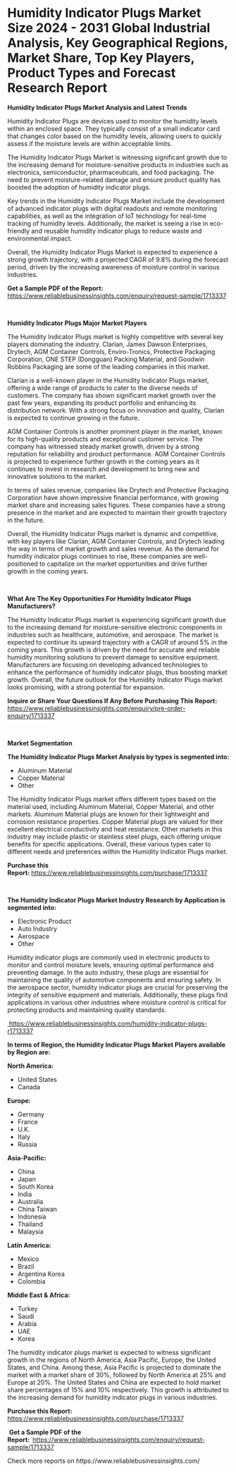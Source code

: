 <p><h1>Humidity Indicator Plugs Market Size 2024 - 2031 Global Industrial Analysis, Key Geographical Regions, Market Share, Top Key Players, Product Types and Forecast Research Report</h1></p><p><strong>Humidity Indicator Plugs Market Analysis and Latest Trends</strong></p>
<p><p>Humidity Indicator Plugs are devices used to monitor the humidity levels within an enclosed space. They typically consist of a small indicator card that changes color based on the humidity levels, allowing users to quickly assess if the moisture levels are within acceptable limits.</p><p>The Humidity Indicator Plugs Market is witnessing significant growth due to the increasing demand for moisture-sensitive products in industries such as electronics, semiconductor, pharmaceuticals, and food packaging. The need to prevent moisture-related damage and ensure product quality has boosted the adoption of humidity indicator plugs.</p><p>Key trends in the Humidity Indicator Plugs Market include the development of advanced indicator plugs with digital readouts and remote monitoring capabilities, as well as the integration of IoT technology for real-time tracking of humidity levels. Additionally, the market is seeing a rise in eco-friendly and reusable humidity indicator plugs to reduce waste and environmental impact.</p><p>Overall, the Humidity Indicator Plugs Market is expected to experience a strong growth trajectory, with a projected CAGR of 9.8% during the forecast period, driven by the increasing awareness of moisture control in various industries.</p></p>
<p><strong>Get a Sample PDF of the Report:&nbsp;</strong> <a href="https://www.reliablebusinessinsights.com/enquiry/request-sample/1713337">https://www.reliablebusinessinsights.com/enquiry/request-sample/1713337</a></p>
<p>&nbsp;</p>
<p><strong>Humidity Indicator Plugs Major Market Players</strong></p>
<p><p>The Humidity Indicator Plugs market is highly competitive with several key players dominating the industry. Clarian, James Dawson Enterprises, Drytech, AGM Container Controls, Enviro-Tronics, Protective Packaging Corporation, ONE STEP (Dongguan) Packing Material, and Goodwin Robbins Packaging are some of the leading companies in this market.</p><p>Clarian is a well-known player in the Humidity Indicator Plugs market, offering a wide range of products to cater to the diverse needs of customers. The company has shown significant market growth over the past few years, expanding its product portfolio and enhancing its distribution network. With a strong focus on innovation and quality, Clarian is expected to continue growing in the future.</p><p>AGM Container Controls is another prominent player in the market, known for its high-quality products and exceptional customer service. The company has witnessed steady market growth, driven by a strong reputation for reliability and product performance. AGM Container Controls is projected to experience further growth in the coming years as it continues to invest in research and development to bring new and innovative solutions to the market.</p><p>In terms of sales revenue, companies like Drytech and Protective Packaging Corporation have shown impressive financial performance, with growing market share and increasing sales figures. These companies have a strong presence in the market and are expected to maintain their growth trajectory in the future.</p><p>Overall, the Humidity Indicator Plugs market is dynamic and competitive, with key players like Clarian, AGM Container Controls, and Drytech leading the way in terms of market growth and sales revenue. As the demand for humidity indicator plugs continues to rise, these companies are well-positioned to capitalize on the market opportunities and drive further growth in the coming years.</p></p>
<p>&nbsp;</p>
<p><strong>What Are The Key Opportunities For Humidity Indicator Plugs Manufacturers?</strong></p>
<p><p>The Humidity Indicator Plugs market is experiencing significant growth due to the increasing demand for moisture-sensitive electronic components in industries such as healthcare, automotive, and aerospace. The market is expected to continue its upward trajectory with a CAGR of around 5% in the coming years. This growth is driven by the need for accurate and reliable humidity monitoring solutions to prevent damage to sensitive equipment. Manufacturers are focusing on developing advanced technologies to enhance the performance of humidity indicator plugs, thus boosting market growth. Overall, the future outlook for the Humidity Indicator Plugs market looks promising, with a strong potential for expansion.</p></p>
<p><strong>Inquire or Share Your Questions If Any Before Purchasing This Report:</strong> <a href="https://www.reliablebusinessinsights.com/enquiry/pre-order-enquiry/1713337">https://www.reliablebusinessinsights.com/enquiry/pre-order-enquiry/1713337</a></p>
<p>&nbsp;</p>
<p><strong>Market Segmentation</strong></p>
<p><strong>The Humidity Indicator Plugs Market Analysis by types is segmented into:</strong></p>
<p><ul><li>Aluminum Material</li><li>Copper Material</li><li>Other</li></ul></p>
<p><p>The Humidity Indicator Plugs market offers different types based on the material used, including Aluminum Material, Copper Material, and other markets. Aluminum Material plugs are known for their lightweight and corrosion resistance properties. Copper Material plugs are valued for their excellent electrical conductivity and heat resistance. Other markets in this industry may include plastic or stainless steel plugs, each offering unique benefits for specific applications. Overall, these various types cater to different needs and preferences within the Humidity Indicator Plugs market.</p></p>
<p><strong>Purchase this Report:&nbsp;</strong><a href="https://www.reliablebusinessinsights.com/purchase/1713337">https://www.reliablebusinessinsights.com/purchase/1713337</a></p>
<p>&nbsp;</p>
<p><strong>The Humidity Indicator Plugs Market Industry Research by Application is segmented into:</strong></p>
<p><ul><li>Electronic Product</li><li>Auto Industry</li><li>Aerospace</li><li>Other</li></ul></p>
<p><p>Humidity indicator plugs are commonly used in electronic products to monitor and control moisture levels, ensuring optimal performance and preventing damage. In the auto industry, these plugs are essential for maintaining the quality of automotive components and ensuring safety. In the aerospace sector, humidity indicator plugs are crucial for preserving the integrity of sensitive equipment and materials. Additionally, these plugs find applications in various other industries where moisture control is critical for protecting products and maintaining quality standards.</p></p>
<p><a href="https://www.reliablebusinessinsights.com/humidity-indicator-plugs-r1713337">&nbsp;https://www.reliablebusinessinsights.com/humidity-indicator-plugs-r1713337</a></p>
<p><strong>In terms of Region, the Humidity Indicator Plugs Market Players available by Region are:</strong></p>
<p>
    <p> <strong> North America: </strong>
        <ul>
            <li>United States</li>
            <li>Canada</li>
        </ul>
        </p> 
    <p> <strong> Europe: </strong>
        <ul>
            <li>Germany</li>
            <li>France</li>
            <li>U.K.</li>
            <li>Italy</li>
            <li>Russia</li>
        </ul>
        </p> 
    <p> <strong> Asia-Pacific: </strong>
        <ul>
            <li>China</li>
            <li>Japan</li>
            <li>South Korea</li>
            <li>India</li>
            <li>Australia</li>
            <li>China Taiwan</li>
            <li>Indonesia</li>
            <li>Thailand</li>
            <li>Malaysia</li>
        </ul>
        </p> 
    <p> <strong> Latin America: </strong>
        <ul>
            <li>Mexico</li>
            <li>Brazil</li>
            <li>Argentina Korea</li>
            <li>Colombia</li>
        </ul>
        </p> 
    <p> <strong> Middle East & Africa: </strong>
        <ul>
            <li>Turkey</li>
            <li>Saudi</li>
            <li>Arabia</li>
            <li>UAE</li>
            <li>Korea</li>
        </ul>
    </p>
    </p>
<p><p>The humidity indicator plugs market is expected to witness significant growth in the regions of North America, Asia Pacific, Europe, the United States, and China. Among these, Asia Pacific is projected to dominate the market with a market share of 30%, followed by North America at 25% and Europe at 20%. The United States and China are expected to hold market share percentages of 15% and 10% respectively. This growth is attributed to the increasing demand for humidity indicator plugs in various industries.</p></p>
<p><strong>Purchase this Report: </strong><a href="https://www.reliablebusinessinsights.com/purchase/1713337">https://www.reliablebusinessinsights.com/purchase/1713337</a></p>
<p>&nbsp;<strong>Get a Sample PDF of the Report:&nbsp;&nbsp;</strong><a href="https://www.reliablebusinessinsights.com/enquiry/request-sample/1713337">https://www.reliablebusinessinsights.com/enquiry/request-sample/1713337</a></p>
<p><strong></strong></p>
<p>Check more reports on https://www.reliablebusinessinsights.com/</p>